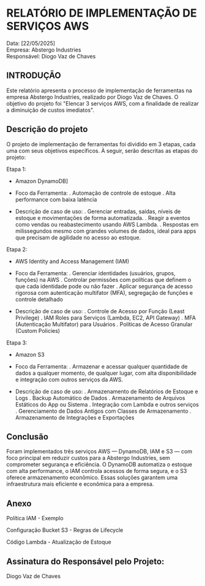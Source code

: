 
# RELATÓRIO DE IMPLEMENTAÇÃO DE SERVIÇOS AWS

Data: [22/05/2025]  
Empresa: Abstergo Industries    
Responsável: Diogo Vaz de Chaves    

## INTRODUÇÃO
Este relatório apresenta o processo de implementação de ferramentas na empresa Abstergo Industries, realizado por Diogo Vaz de Chaves. O objetivo do projeto foi "Elencar 3 serviços AWS, com a finalidade de realizar a diminuição de custos imediatos".

## Descrição do projeto
O projeto de implementação de ferramentas foi dividido em 3 etapas, cada uma com seus objetivos específicos. À seguir, serão descritas as etapas do projeto:

Etapa 1:
- Amazon DynamoDB]

- Foco da Ferramenta: 
    . Automação de controle de estoque
    . Alta performance com baixa latência

- Descrição de caso de uso:
    . Gerenciar entradas, saídas, níveis de estoque e           movimentações de forma automatizada.
    . Reagir a eventos como vendas ou reabastecimento usando AWS Lambda.
    . Respostas em milissegundos mesmo com grandes volumes de dados, ideal para apps que precisam de agilidade no acesso ao estoque.

Etapa 2:
- AWS Identity and Access Management (IAM)

- Foco da Ferramenta: 
    . Gerenciar identidades (usuários, grupos, funções) na AWS
    . Controlar permissões com políticas que definem o que cada   identidade pode ou não fazer
    . Aplicar segurança de acesso rigorosa com autenticação multifator (MFA), segregação de funções e controle detalhado

- Descrição de caso de uso:
    . Controle de Acesso por Função (Least Privilege)
    . IAM Roles para Serviços (Lambda, EC2, API Gateway)
    . MFA (Autenticação Multifator) para Usuários
    . Políticas de Acesso Granular (Custom Policies)

Etapa 3:
- Amazon S3

- Foco da Ferramenta: 
    . Armazenar e acessar qualquer quantidade de dados a qualquer momento, de qualquer lugar, com alta disponibilidade e integração com outros serviços da AWS.

- Descrição de caso de uso:
    . Armazenamento de Relatórios de Estoque e Logs
    . Backup Automático de Dados
    . Armazenamento de Arquivos Estáticos do App ou Sistema
    . Integração com Lambda e outros serviços
    . Gerenciamento de Dados Antigos com Classes de Armazenamento
    . Armazenamento de Integrações e Exportações

## Conclusão
Foram implementados três serviços AWS — DynamoDB, IAM e S3 — com foco principal em reduzir custos para a Abstergo Industries, sem comprometer segurança e eficiência. O DynamoDB automatiza o estoque com alta performance, o IAM controla acessos de forma segura, e o S3 oferece armazenamento econômico. Essas soluções garantem uma infraestrutura mais eficiente e econômica para a empresa.


## Anexo
Política IAM - Exemplo

Configuração Bucket S3 - Regras de Lifecycle

Código Lambda - Atualização de Estoque

## Assinatura do Responsável pelo Projeto:
Diogo Vaz de Chaves
